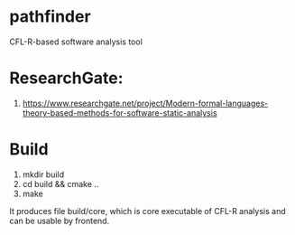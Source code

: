 # pathfinder
CFL-R-based software analysis tool
# ResearchGate:
1) https://www.researchgate.net/project/Modern-formal-languages-theory-based-methods-for-software-static-analysis
# Build

1) mkdir build
2) cd build && cmake ..
3) make

It produces file build/core, which is core executable of CFL-R analysis and
can be usable by frontend.
